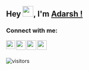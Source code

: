 ## Hey <img src="https://github.com/TheDudeThatCode/TheDudeThatCode/blob/master/Assets/Hi.gif" width="29px">, I'm [Adarsh !](https://github.com/Adarsh-Agrahari) 

### Connect with me:
<div align=left>

<a href="https://www.linkedin.com/in/adarsh-agrahari/">
  <img align="left" width="24px" src="https://cdn-icons-png.flaticon.com/512/174/174857.png"  />
</a>
<a href="https://twitter.com/Adarsh_050303">
  <img align="left" width="26px" src="https://logodownload.org/wp-content/uploads/2014/09/twitter-logo-6.png" />
</a>
<a href="mailto:adarshagrahari0503@gmail.com">
  <img align="left" width="26px" src="https://cdn-icons-png.flaticon.com/512/281/281769.png" />
</a>
<a href="https://www.instagram.com/_adarsh_agrahari/">
  <img align="left" width="26px" src="https://upload.wikimedia.org/wikipedia/commons/thumb/a/a5/Instagram_icon.png/1024px-Instagram_icon.png" />
</a>

<br />
<br />

![visitors](https://visitor-badge.laobi.icu/badge?page_id=Adarsh-Agrahari.Adarsh-Agrahari)
